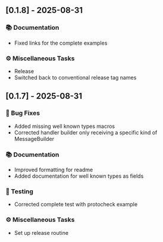 ## [0.1.8] - 2025-08-31

### 📚 Documentation

- Fixed links for the complete examples

### ⚙️ Miscellaneous Tasks

- Release
- Switched back to conventional release tag names

## [0.1.7] - 2025-08-31

### 🐛 Bug Fixes

- Added missing well known types macros
- Corrected handler builder only receiving a specific kind of MessageBuilder

### 📚 Documentation

- Improved formatting for readme
- Added documentation for well known types as fields

### 🧪 Testing

- Corrected complete test with protocheck example

### ⚙️ Miscellaneous Tasks

- Set up release routine
